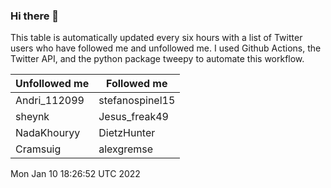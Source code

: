 ### Hi there 👋

This table is automatically updated every six hours with a list of Twitter users who have followed me and unfollowed me. I used Github Actions, the Twitter API, and the python package tweepy to automate this workflow.

| Unfollowed me |  Followed me |
| --- | --- |
|Andri_112099|stefanospinel15|
|sheynk|Jesus_freak49|
|NadaKhouryy|DietzHunter|
|Cramsuig|alexgremse|
Mon Jan 10 18:26:52 UTC 2022
